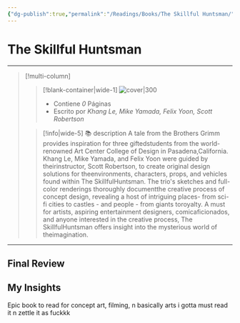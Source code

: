 ```yaml
---
{"dg-publish":true,"permalink":"/Readings/Books/The Skillful Huntsman/","title":"The Skillful Huntsman","tags":["NoteType/Book"],"created":"2023-10-01T23:29:43.244-05:00","updated":"2023-10-01T23:31:26.600-05:00"}
---
```



# The Skillful Huntsman
- - -
> [!multi-column]
> 
> > [!blank-container|wide-1]
> >  ![cover|300](http://books.google.com/books/content?id=gZGaOQAACAAJ&printsec=frontcover&img=1&zoom=1&source=gbs_api)
> >- Contiene *0* Páginas
> >- Escrito por *Khang Le, Mike Yamada, Felix Yoon, Scott Robertson*
> 
> > [!info|wide-5] 📚 description
> > A tale from the Brothers Grimm provides inspiration for three giftedstudents from the world-renowned Art Center College of Design in Pasadena,California. Khang Le, Mike Yamada, and Felix Yoon were guided by theirinstructor, Scott Robertson, to create original design solutions for theenvironments, characters, props, and vehicles found within The SkillfulHuntsman. The trio's sketches and full-color renderings thoroughly documentthe creative process of concept design, revealing a host of intriguing places- from sci-fi cities to castles - and people - from giants toroyalty. A must for artists, aspiring entertainment designers, comicaficionados, and anyone interested in the creative process, The SkillfulHuntsman offers insight into the mysterious world of theimagination.
> 

- - -

## Final Review

## My Insights

Epic book to read for concept art, filming, n basically arts i gotta must read it n zettle it as fuckkk